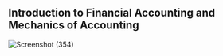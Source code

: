 ##  Introduction to Financial Accounting and Mechanics of Accounting

![Screenshot (354)](https://github.com/user-attachments/assets/9677b356-7ec6-4f99-8cec-a8e21580b6c6)
